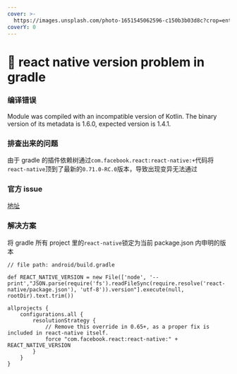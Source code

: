 ```yaml
---
cover: >-
  https://images.unsplash.com/photo-1651545062596-c150b3b03d8c?crop=entropy&cs=tinysrgb&fm=jpg&ixid=MnwxOTcwMjR8MHwxfHNlYXJjaHw3fHx2ZXJzaW9ufGVufDB8fHx8MTY2ODgzNzQxMQ&ixlib=rb-4.0.3&q=80
coverY: 0
---
```


# 🍇 react native version problem in gradle

### 编译错误

Module was compiled with an incompatible version of Kotlin. The binary version of its metadata is 1.6.0, expected version is 1.4.1.

### 排查出来的问题

由于 gradle 的插件依赖树通过`com.facebook.react:react-native:+`代码将`react-native`顶到了最新的`0.71.0-RC.0`版本，导致出现变异无法通过

### 官方 issue

[地址](https://github.com/facebook/react-native/issues/35249)

### 解决方案

将 gradle 所有 project 里的`react-native`锁定为当前 package.json 内申明的版本

```
// file path: android/build.gradle

def REACT_NATIVE_VERSION = new File(['node', '--print',"JSON.parse(require('fs').readFileSync(require.resolve('react-native/package.json'), 'utf-8')).version"].execute(null, rootDir).text.trim())

allprojects {
    configurations.all {
        resolutionStrategy {
            // Remove this override in 0.65+, as a proper fix is included in react-native itself.
            force "com.facebook.react:react-native:" + REACT_NATIVE_VERSION
        }
    }
}
```
